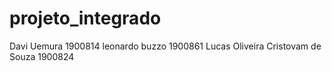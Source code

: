 # projeto_integrado

Davi Uemura 1900814
leonardo buzzo 1900861
Lucas Oliveira Cristovam de Souza 1900824
